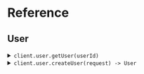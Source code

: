 # Reference
## User
<details><summary><code>client.user.getUser(userId)</code></summary>
<dl>
<dd>

#### 📝 Description

<dl>
<dd>

<dl>
<dd>

Retrieve a user.
This endpoint is used to retrieve a user.
</dd>
</dl>
</dd>
</dl>

#### 🔌 Usage

<dl>
<dd>

<dl>
<dd>

```java
client.user().getUser(userId);
```
</dd>
</dl>
</dd>
</dl>

#### ⚙️ Parameters

<dl>
<dd>

<dl>
<dd>

**userId:** `String` 

The ID of the user to retrieve.
This ID is unique to each user.
    
</dd>
</dl>
</dd>
</dl>


</dd>
</dl>
</details>

<details><summary><code>client.user.createUser(request) -> User</code></summary>
<dl>
<dd>

#### 📝 Description

<dl>
<dd>

<dl>
<dd>

Create a new user.
This endpoint is used to create a new user.
</dd>
</dl>
</dd>
</dl>

#### 🔌 Usage

<dl>
<dd>

<dl>
<dd>

```java
client.user().createUser(
    CreateUserRequest
        .builder()
        .name("name")
        .age(1)
        .build()
);
```
</dd>
</dl>
</dd>
</dl>

#### ⚙️ Parameters

<dl>
<dd>

<dl>
<dd>

**name:** `String` 

The name of the user to create.
This name is unique to each user.
    
</dd>
</dl>

<dl>
<dd>

**age:** `Optional<Integer>` 

The age of the user.
This property is not required.
    
</dd>
</dl>
</dd>
</dl>


</dd>
</dl>
</details>
